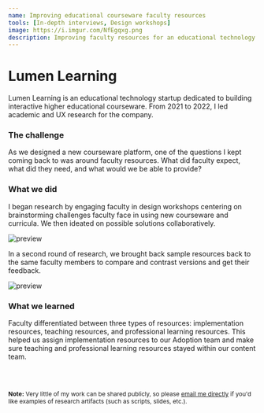 ```yaml
---
name: Improving educational courseware faculty resources
tools: [In-depth interviews, Design workshops]
image: https://i.imgur.com/NfEgqxg.png
description: Improving faculty resources for an educational technology company.
---
```



# Lumen Learning

Lumen Learning is an educational technology startup dedicated to building interactive higher educational courseware. From 2021 to 2022, I led academic and UX research for the company. 

### The challenge

As we designed a new courseware platform, one of the questions I kept coming back to was around faculty resources. What did faculty expect, what did they need, and what would we be able to provide?

### What we did 

I began research by engaging faculty in design workshops centering on brainstorming challenges faculty face in using new courseware and curricula. We then ideated on possible solutions collaboratively. 

![preview](https://i.imgur.com/NfEgqxg.png)

In a second round of research, we brought back sample resources back to the same faculty members to compare and contrast versions and get their feedback. 

![preview](https://i.imgur.com/00KaeW0.png)

### What we learned

Faculty differentiated between three types of resources: implementation resources, teaching resources, and professional learning resources. This helped us assign implementation resources to our Adoption team and make sure teaching and professional learning resources stayed within our content team. 


<br>

<br>

<p style="font-size: 12px;"><b>Note:</b> Very little of my work can be shared publicly, so please <a href="mailto:roya.moussapour@gmail.com">email me directly</a> if you'd like examples of research artifacts (such as scripts, slides, etc.).</p>

